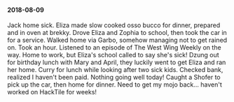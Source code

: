 #### 2018-08-09

Jack home sick. Eliza made slow cooked osso bucco for dinner, prepared and in oven at brekky. Drove Eliza and Zophia to school, then took the car in for a service. Walked home via Garbo, somehow managing not to get rained on. Took an hour. Listened to an episode of The West Wing Weekly on the way. Home to work, but Eliza's school called to say she's sick! Dzung out for birthday lunch with Mary and April, they luckily went to get Eliza and ran her home. Curry for lunch while looking after two sick kids. Checked bank, realized I haven't been paid. Nothing going well today! Caught a Shofer to pick up the car, then home for dinner. Need to get my mojo back... haven't worked on HackTile for weeks!